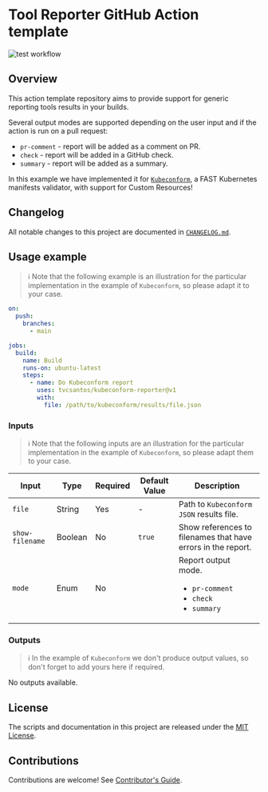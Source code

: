 [kubeconform]: https://github.com/yannh/kubeconform
[test-badge]: https://github.com/tvcsantos/tool-reporter-action-template/actions/workflows/test.yml/badge.svg

# Tool Reporter GitHub Action template

![test workflow][test-badge]

## Overview

This action template repository aims to provide support for generic reporting tools results in your builds.

Several output modes are supported depending on the user input and if the action is run on a pull request:
- `pr-comment` - report will be added as a comment on PR.
- `check` - report will be added in a GitHub check.
- `summary` - report will be added as a summary.

In this example we have implemented it for [`Kubeconform`][kubeconform], a FAST Kubernetes manifests validator, with
support for Custom Resources!

## Changelog

All notable changes to this project are documented in [`CHANGELOG.md`](CHANGELOG.md).

## Usage example

> ℹ️ Note that the following example is an illustration for the particular implementation in the example of
> `Kubeconform`, so please adapt it to your case.

```yaml
on:
  push:
    branches:
      - main

jobs:
  build:
    name: Build 
    runs-on: ubuntu-latest
    steps:
      - name: Do Kubeconform report
        uses: tvcsantos/kubeconform-reporter@v1
        with:
          file: /path/to/kubeconform/results/file.json
```

### Inputs

> ℹ️ Note that the following inputs are an illustration for the particular implementation in the example of
> `Kubeconform`, so please adapt them to your case.

| Input           | Type    | Required | Default Value | Description                                                                          |
|-----------------|---------|----------|---------------|--------------------------------------------------------------------------------------|
| `file`          | String  | Yes      | -             | Path to `Kubeconform` `JSON` results file.                                           |
| `show-filename` | Boolean | No       | `true`        | Show references to filenames that have errors in the report.                         |
| `mode`          | Enum    | No       |               | Report output mode. <ul><li>`pr-comment`</li><li>`check`</li><li>`summary`</li></ul> |

### Outputs

> ℹ️ In the example of `Kubeconform` we don't produce output values, so don't forget to add yours here if required.

No outputs available.

## License

The scripts and documentation in this project are released under the [MIT License](LICENSE.md).

## Contributions

Contributions are welcome! See [Contributor's Guide](CONTRIBUTING.md).
